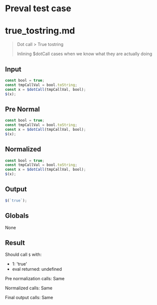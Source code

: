 # Preval test case

# true_tostring.md

> Dot call > True tostring
>
> Inlining $dotCall cases when we know what they are actually doing

## Input

`````js filename=intro
const bool = true;
const tmpCallVal = bool.toString;
const x = $dotCall(tmpCallVal, bool);
$(x);
`````

## Pre Normal

`````js filename=intro
const bool = true;
const tmpCallVal = bool.toString;
const x = $dotCall(tmpCallVal, bool);
$(x);
`````

## Normalized

`````js filename=intro
const bool = true;
const tmpCallVal = bool.toString;
const x = $dotCall(tmpCallVal, bool);
$(x);
`````

## Output

`````js filename=intro
$(`true`);
`````

## Globals

None

## Result

Should call `$` with:
 - 1: 'true'
 - eval returned: undefined

Pre normalization calls: Same

Normalized calls: Same

Final output calls: Same
